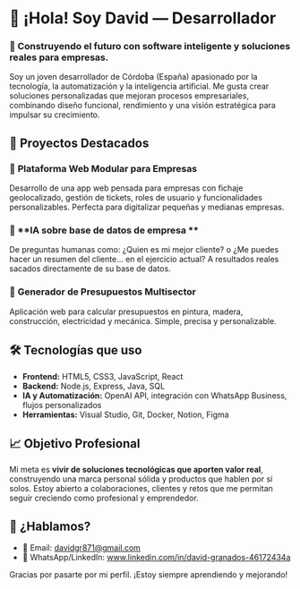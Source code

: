 # 👋 ¡Hola! Soy David — Desarrollador

### 🧠 Construyendo el futuro con software inteligente y soluciones reales para empresas.

Soy un joven desarrollador de Córdoba (España) apasionado por la tecnología, la automatización y la inteligencia artificial. Me gusta crear soluciones personalizadas que mejoran procesos empresariales, combinando diseño funcional, rendimiento y una visión estratégica para impulsar su crecimiento.


## 🚀 Proyectos Destacados

### 🧩 **Plataforma Web Modular para Empresas**
Desarrollo de una app web pensada para empresas con fichaje geolocalizado, gestión de tickets, roles de usuario y funcionalidades personalizables. Perfecta para digitalizar pequeñas y medianas empresas.

### 🤖 **IA sobre base de datos de empresa **
De preguntas humanas como: ¿Quien es mi mejor cliente? o ¿Me puedes hacer un resumen del cliente... en el ejercicio actual? A resultados reales sacados directamente de su base de datos.

### 🎨 **Generador de Presupuestos Multisector**
Aplicación web para calcular presupuestos en pintura, madera, construcción, electricidad y mecánica. Simple, precisa y personalizable.



## 🛠️ Tecnologías que uso

- **Frontend:** HTML5, CSS3, JavaScript, React
- **Backend:** Node.js, Express, Java, SQL
- **IA y Automatización:** OpenAI API, integración con WhatsApp Business, flujos personalizados
- **Herramientas:** Visual Studio, Git, Docker, Notion, Figma


## 📈 Objetivo Profesional

Mi meta es **vivir de soluciones tecnológicas que aporten valor real**, construyendo una marca personal sólida y productos que hablen por sí solos. Estoy abierto a colaboraciones, clientes y retos que me permitan seguir creciendo como profesional y emprendedor.


## 🤝 ¿Hablamos?

- 📧 Email: davidgr871@gmail.com
- 📱 WhatsApp/LinkedIn: www.linkedin.com/in/david-granados-46172434a

Gracias por pasarte por mi perfil. ¡Estoy siempre aprendiendo y mejorando!


